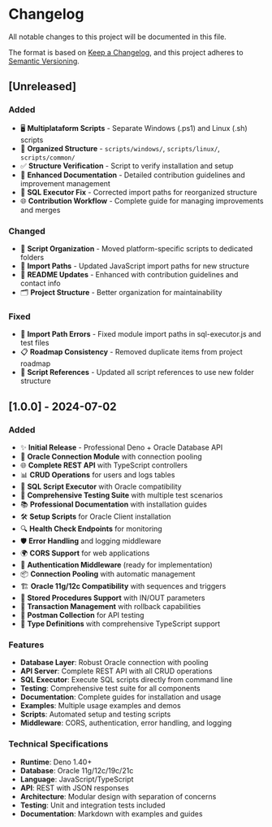 # Changelog

All notable changes to this project will be documented in this file.

The format is based on [Keep a Changelog](https://keepachangelog.com/en/1.0.0/),
and this project adheres to [Semantic Versioning](https://semver.org/spec/v2.0.0.html).

## [Unreleased]

### Added
- 🖥️ **Multiplataform Scripts** - Separate Windows (.ps1) and Linux (.sh) scripts
- 📁 **Organized Structure** - `scripts/windows/`, `scripts/linux/`, `scripts/common/`
- ✅ **Structure Verification** - Script to verify installation and setup
- 📝 **Enhanced Documentation** - Detailed contribution guidelines and improvement management
- 🔧 **SQL Executor Fix** - Corrected import paths for reorganized structure
- 🌐 **Contribution Workflow** - Complete guide for managing improvements and merges

### Changed
- 🔄 **Script Organization** - Moved platform-specific scripts to dedicated folders
- 📍 **Import Paths** - Updated JavaScript import paths for new structure
- 📖 **README Updates** - Enhanced with contribution guidelines and contact info
- 🗂️ **Project Structure** - Better organization for maintainability

### Fixed
- 🐛 **Import Path Errors** - Fixed module import paths in sql-executor.js and test files
- 📋 **Roadmap Consistency** - Removed duplicate items from project roadmap
- 🔗 **Script References** - Updated all script references to use new folder structure

## [1.0.0] - 2024-07-02

### Added
- ✨ **Initial Release** - Professional Deno + Oracle Database API
- 🔗 **Oracle Connection Module** with connection pooling
- 🌐 **Complete REST API** with TypeScript controllers
- 📊 **CRUD Operations** for users and logs tables
- 🔧 **SQL Script Executor** with Oracle compatibility
- 🧪 **Comprehensive Testing Suite** with multiple test scenarios
- 📚 **Professional Documentation** with installation guides
- 🛠️ **Setup Scripts** for Oracle Client installation
- 🔍 **Health Check Endpoints** for monitoring
- 🛡️ **Error Handling** and logging middleware
- 🌍 **CORS Support** for web applications
- 🔐 **Authentication Middleware** (ready for implementation)
- 📦 **Connection Pooling** with automatic management
- 🏗️ **Oracle 11g/12c Compatibility** with sequences and triggers
- 💾 **Stored Procedures Support** with IN/OUT parameters
- 🔄 **Transaction Management** with rollback capabilities
- 📖 **Postman Collection** for API testing
- 🎯 **Type Definitions** with comprehensive TypeScript support

### Features
- **Database Layer**: Robust Oracle connection with pooling
- **API Server**: Complete REST API with all CRUD operations
- **SQL Executor**: Execute SQL scripts directly from command line
- **Testing**: Comprehensive test suite for all components
- **Documentation**: Complete guides for installation and usage
- **Examples**: Multiple usage examples and demos
- **Scripts**: Automated setup and testing scripts
- **Middleware**: CORS, authentication, error handling, and logging

### Technical Specifications
- **Runtime**: Deno 1.40+
- **Database**: Oracle 11g/12c/19c/21c
- **Language**: JavaScript/TypeScript
- **API**: REST with JSON responses
- **Architecture**: Modular design with separation of concerns
- **Testing**: Unit and integration tests included
- **Documentation**: Markdown with examples and guides
